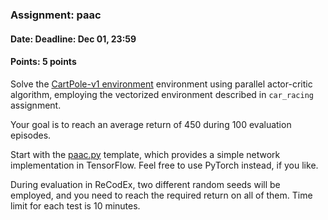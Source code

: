 ### Assignment: paac
#### Date: Deadline: Dec 01, 23:59
#### Points: 5 points

Solve the [CartPole-v1 environment](https://gym.openai.com/envs/CartPole-v1)
environment using parallel actor-critic algorithm, employing the vectorized
environment described in `car_racing` assignment.

Your goal is to reach an average return of 450 during 100 evaluation episodes.

Start with the [paac.py](https://github.com/ufal/npfl122/tree/past-2021/labs/07/paac.py)
template, which provides a simple network implementation in TensorFlow. Feel
free to use PyTorch instead, if you like.

During evaluation in ReCodEx, two different random seeds will be employed, and
you need to reach the required return on all of them. Time limit for each test
is 10 minutes.
